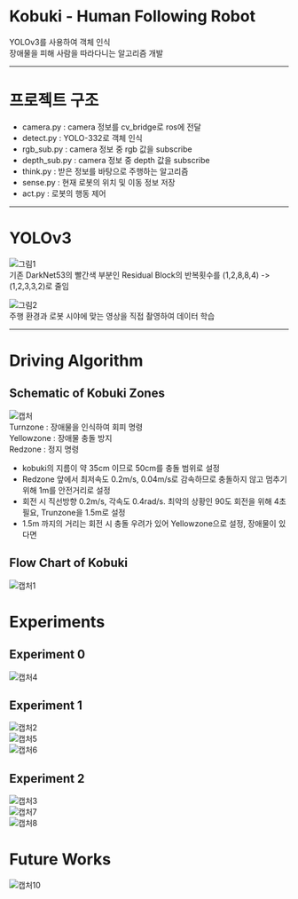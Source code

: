 # Kobuki - Human Following Robot


YOLOv3를 사용하여 객체 인식  
장애물을 피해 사람을 따라다니는 알고리즘 개발


----------------------
# 프로젝트 구조
- camera.py : camera 정보를 cv_bridge로 ros에 전달
- detect.py : YOLO-332로 객체 인식
- rgb_sub.py : camera 정보 중 rgb 값을 subscribe
- depth_sub.py : camera 정보 중 depth 값을 subscribe
- think.py : 받은 정보를 바탕으로 주행하는 알고리즘
- sense.py : 현재 로봇의 위치 및 이동 정보 저장
- act.py : 로봇의 행동 제어
------------------------
# YOLOv3 
![그림1](https://user-images.githubusercontent.com/80737266/124345892-a163de00-dc16-11eb-9cf2-0494b272d706.png)  
기존 DarkNet53의 빨간색 부분인 Residual Block의 반복횟수를 (1,2,8,8,4) -> (1,2,3,3,2)로 줄임  


![그림2](https://user-images.githubusercontent.com/80737266/124345996-37980400-dc17-11eb-97a5-0c6641f46b04.png)  
주행 환경과 로봇 시야에 맞는 영상을 직접 촬영하여 데이터 학습

----------------------
# Driving Algorithm
## Schematic of Kobuki Zones  
![캡처](https://user-images.githubusercontent.com/80737266/124346735-7039dc80-dc1b-11eb-968a-284d0c7ff25c.PNG)  
Turnzone : 장애물을 인식하여 회피 명령  
Yellowzone : 장애물 충돌 방지  
Redzone : 정지 명령  
- kobuki의 지름이 약 35cm 이므로 50cm를 충돌 범위로 설정
- Redzone 앞에서 최저속도 0.2m/s, 0.04m/s로 감속하므로 충돌하지 않고 멈추기 위해 1m를 안전거리로 설정
- 회전 시 직선방향 0.2m/s, 각속도 0.4rad/s. 최악의 상황인 90도 회전을 위해 4초 필요, Trunzone을 1.5m로 설정
- 1.5m 까지의 거리는 회전 시 충돌 우려가 있어 Yellowzone으로 설정, 장애물이 있다면 
## Flow Chart of Kobuki
![캡처1](https://user-images.githubusercontent.com/80737266/124346736-7039dc80-dc1b-11eb-8530-8b2a1083cf1a.PNG)
# Experiments
## Experiment 0
![캡처4](https://user-images.githubusercontent.com/80737266/124346739-716b0980-dc1b-11eb-8808-9c71c91ad3b2.PNG)

## Experiment 1
![캡처2](https://user-images.githubusercontent.com/80737266/124346737-70d27300-dc1b-11eb-9d40-c606f8f168bc.PNG)  
![캡처5](https://user-images.githubusercontent.com/80737266/124346740-7203a000-dc1b-11eb-8001-56580dd9765c.PNG)   
![캡처6](https://user-images.githubusercontent.com/80737266/124346741-7203a000-dc1b-11eb-9d27-a1d9c2557e3c.PNG)  
## Experiment 2
![캡처3](https://user-images.githubusercontent.com/80737266/124346738-70d27300-dc1b-11eb-9070-582e34dc6e33.PNG)  
![캡처7](https://user-images.githubusercontent.com/80737266/124346742-729c3680-dc1b-11eb-9828-8622aa72218a.PNG)  
![캡처8](https://user-images.githubusercontent.com/80737266/124346743-7334cd00-dc1b-11eb-8f84-725a7136bca0.PNG)

# Future Works
![캡처10](https://user-images.githubusercontent.com/80737266/124346747-792aae00-dc1b-11eb-87a1-93f7f0a2b12a.PNG)

